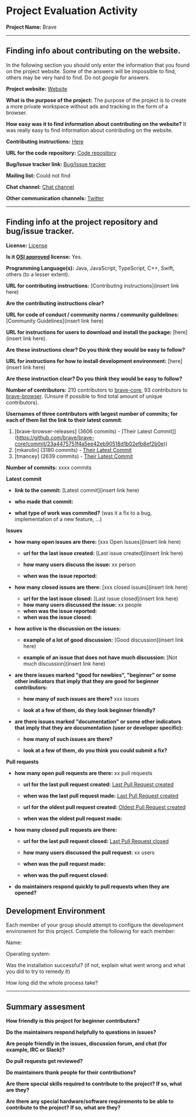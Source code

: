 # Project Evaluation Activity



__Project Name:__ Brave 


---

## Finding info about contributing on the website.

In the following section you should only enter the information that you
found on the project website. Some of the answers will be impossible to find, others
may be very hard to find. Do not _google_ for answers.

__Project website:__ [Website](https://brave.com/)


__What is the purpose of the project:__ The purpose of the project is to create a more private workspace without ads and tracking in the form of a browser.


__How easy was it to find information about contributing on the website?__ It was really easy to find information about contributing on the website.


__Contributing instructions:__ [Here](https://github.com/brave/brave-browser/blob/master/CONTRIBUTING.md) 

__URL for the code repository:__ [Code repository](https://github.com/brave/)

__Bug/Issue tracker link:__ [Bug/Issue tracker](https://github.com/brave/brave-browser/issues)

__Mailing list:__ Could not find

__Chat channel:__ [Chat channel](https://community.brave.com/)

__Other communication channels:__ [Twitter](https://twitter.com/brave)


---

## Finding info at the project repository and bug/issue tracker.

__License:__ [License](https://github.com/brave/brave-browser/blob/master/LICENSE)

__Is it [OSI approved](https://opensource.org/licenses/alphabetical) license:__ Yes.

__Programming Language(s):__ Java, JavaScript, TypeScript, C++, Swift, others (to a lesser extent).

__URL for contributing instructions:__ [Contributing instructions](insert link here)

__Are the contributing instructions clear?__ 


__URL for code of conduct / community norms / community guildelines:__ [Community Guidelines](insert link here)

__URL for instructions for users to download and install the package:__  [here](insert link here). 


__Are these instructions clear? Do you think they would be easy to follow?__ 


__URL for instructions for how to install development environment:__ [here](insert link here)


__Are these instruction clear? Do you think they would be easy to follow?__


__Number of contributors:__ 210 contributors to [brave-core](https://github.com/brave/brave-core), 93 contributors to [brave-browser](https://github.com/brave/brave-browser). (Unsure if possible to find total amount of unique contributors).


__Usernames of three contributors with largest number of commits; for
each of them list the link to their latest commit__: 

1. [brave-browser-releases] (3606 commits) - [Their Latest Commit]](https://github.com/brave/brave-core/commit/23a4475751f4a5ee42eb90518d1b02efb8ef2b0e))
1. [mkarolin] (3180 commits) - [Their Latest Commit](https://github.com/brave/brave-core/commit/7cdd666b3e9a1838158db03208ecca74694660a3)
1. [tmancey] (2639 commits) - [Their Latest Commit](https://github.com/brave/brave-core/commit/c01abe9dcda49ffd3a773fa1be0c61313f01b73a)


__Number of commits:__ xxxx commits

__Latest commit__ 

- __link to the commit:__ [Latest commit](insert link here)

- __who made that commit:__ 

- __what type of work was commited?__ (was it a fix to a bug, implementation of a new feature, ...)


__Issues__

- __how many open issues are there:__ [xxx Open Issues](insert link here)

    - __url for the last issue created:__ [Last issue created](insert link here)

    - __how many users discuss the issue:__ xx person
    
    - __when was the issue reported:__ 
    

- __how many closed issues are there:__ [xxx closed issues](insert link here)
    - __url for the last issue closed:__ [Last issue closed](insert link here)
    - __how many users discussed the issue:__ xx people
    - __when was the issue reported:__ 
    - __when was the issue closed:__ 

- __how active is the discussion on the issues:__ 

    - __example of a lot of good discussion:__ [Good discussion](insert link here)
    
    - __example of an issue that does not have much discussion:__ [Not much discussion](insert link here)



- __are there issues marked "good for newbies", "beginner" or some other indicators that imply that they are good for beginner contributors:__ 

    - __how many of such issues are there?__ xxx issues
    
    - __look at a few of them, do they look beginner friendly?__ 



- __are there issues marked "documentation" or some other indicators that imply that they are documentation (user or developer specific):__ 

    - __how many of such issues are there?__ 
    
    - __look at a few of them, do you think you could submit a fix?__ 



__Pull requests__

- __how many open pull requests are there:__ xx pull requests

    - __url for the last pull request created:__ [Last Pull Request created]()
    
    - __when was the last pull request made:__ [Last Pull Request created]()

    - __url for the oldest pull request created:__ [Oldest Pull Request created]()
    
    - __when was the oldest pull request made:__ 

- __how many closed pull requests are there:__ 

    - __url for the last pull request closed:__ [Last Pull Request closed]()
    
    - __how many users discussed the pull request:__ xx users
    
    - __when was the pull request made:__  
    
    - __when was the pull request closed:__ 
    

- __do maintainers respond quickly to pull requests when they are opened?__ 


## Development Environment 

Each member of your group should attempt to configure the development environemnt 
for this project. Complete the following for each member:

Name: 

Operating system: 

Was the installation successful? (if not, explain what went wrong and 
what you did to try to remedy it)

How long did the whole process take? 


---


## Summary assesment
__How friendly is this project for beginner contributors?__




__Do the maintainers respond helpfully to questions in issues?__



__Are people friendly in the issues, discussion forum, and chat (for example, IRC or Slack)?__




__Do pull requests get reviewed?__



__Do maintainers thank people for their contributions?__



__Are there special skills required to contribute to the project? If so, what are they?__



__Are there any special hardware/software requirements to be able to contribute to the project? If so, what are they?__


